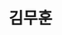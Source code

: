 ---
userid: muhun
title: 김무훈
description: 웹 접근성에 대해 주 관심을 갖고 웹 프런트엔드 서비스 개발을 하고 있는 프로그래머입니다.
img: https://gravatar.com/avatar/c93656ae682a9721e1bdb3215c208309?size=256
homepage: https://muhun.kim
github: https://github.com/mu-hun
---